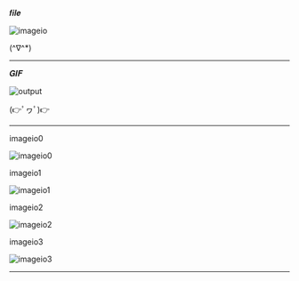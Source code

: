 𝒇𝒊𝒍𝒆

![imageio](https://github.com/noriakeivanfard/pythonClass/assets/137643989/ff11439a-2e75-43ab-aaa4-15c4b53c4419)

(^∇^*)
____________________________________________________________________________________________________________________________

𝑮𝑰𝑭

![output](https://github.com/noriakeivanfard/pythonClass/assets/137643989/a9d89577-f46b-4556-8606-a0ffd90b9666)

(👉ﾟヮﾟ)👉
_____________________________________________________________________________________________________________________________

imageio0

![imageio0](https://github.com/noriakeivanfard/pythonClass/assets/137643989/af05781e-7e15-4995-8f6c-572be1a26595)

imageio1

![imageio1](https://github.com/noriakeivanfard/pythonClass/assets/137643989/915ce33e-b0cf-4549-92d5-93a918b7f0db)

imageio2

![imageio2](https://github.com/noriakeivanfard/pythonClass/assets/137643989/8bcf1cfe-ff04-4513-b8a6-903bf7c45bc1)

imageio3

![imageio3](https://github.com/noriakeivanfard/pythonClass/assets/137643989/7b5c0582-3a38-4398-b7d0-94fa33d52e3a)

________________________________________________________________________________________________________________________

